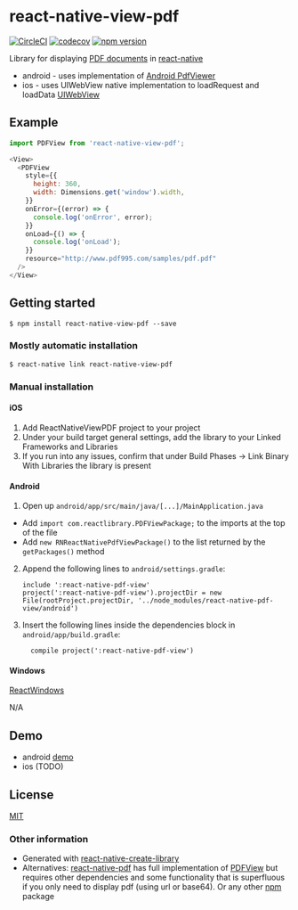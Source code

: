 # react-native-view-pdf

[![CircleCI](https://circleci.com/gh/rumax/react-native-view-pdf.svg?style=shield)](https://circleci.com/gh/rumax/react-native-view-pdf)
[![codecov](https://codecov.io/gh/rumax/react-native-view-pdf/branch/master/graph/badge.svg)](https://codecov.io/gh/rumax/react-native-view-pdf)
[![npm version](https://badge.fury.io/js/react-native-view-pdf.svg)](https://badge.fury.io/js/react-native-view-pdf)

Library for displaying [PDF documents](https://acrobat.adobe.com/us/en/acrobat/about-adobe-pdf.html) in [react-native](http://facebook.github.io/react-native/)

- android - uses implementation of [Android PdfViewer](https://github.com/barteksc/AndroidPdfViewer)
- ios - uses UIWebView native implementation to loadRequest and loadData [UIWebView](https://developer.apple.com/documentation/uikit/uiwebview)

## Example

```js
import PDFView from 'react-native-view-pdf';

<View>
  <PDFView
    style={{
      height: 360,
      width: Dimensions.get('window').width,
    }}
    onError={(error) => {
      console.log('onError', error);
    }}
    onLoad={() => {
      console.log('onLoad');
    }}
    resource="http://www.pdf995.com/samples/pdf.pdf"
  />
</View>
```

## Getting started

`$ npm install react-native-view-pdf --save`

### Mostly automatic installation

`$ react-native link react-native-view-pdf`

### Manual installation


#### iOS

1. Add ReactNativeViewPDF project to your project
2. Under your build target general settings, add the library to your Linked Frameworks and Libraries
3. If you run into any issues, confirm that under Build Phases -> Link Binary With Libraries the library is present

#### Android

1. Open up `android/app/src/main/java/[...]/MainApplication.java`
  - Add `import com.reactlibrary.PDFViewPackage;` to the imports at the top of the file
  - Add `new RNReactNativePdfViewPackage()` to the list returned by the `getPackages()` method
2. Append the following lines to `android/settings.gradle`:
    ```
    include ':react-native-pdf-view'
    project(':react-native-pdf-view').projectDir = new File(rootProject.projectDir, '../node_modules/react-native-pdf-view/android')
    ```
3. Insert the following lines inside the dependencies block in `android/app/build.gradle`:
    ```
      compile project(':react-native-pdf-view')
      ```

#### Windows
[ReactWindows](https://github.com/ReactWindows/react-native)

N/A

## Demo

- android [demo](https://github.com/rumax/react-native-PDFView/demo)
- ios (TODO)

## License

[MIT](https://opensource.org/licenses/MIT)

### Other information

- Generated with [react-native-create-library](https://github.com/frostney/react-native-create-library)
- Alternatives: [react-native-pdf](https://www.npmjs.com/package/react-native-pdf) has full implementation of [PDFView](https://github.com/barteksc/AndroidPdfViewer) but requires other dependencies and some functionality that is superfluous if you only need to display pdf (using url or base64). Or any other [npm](https://www.npmjs.com/search?q=pdf+react+native) package
